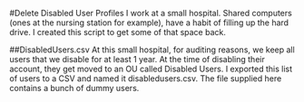 #Delete Disabled User Profiles
I work at a small hospital. Shared computers (ones at the nursing station for example), have a habit of filling up the hard drive. I created this script to get some of that space back.

##DisabledUsers.csv
At this small hospital, for auditing reasons, we keep all users that we disable for at least 1 year. At the time of disabling their account, they get moved to an OU called Disabled Users. I exported this list of users to a CSV and named it disabledusers.csv. The file supplied here contains a bunch of dummy users.